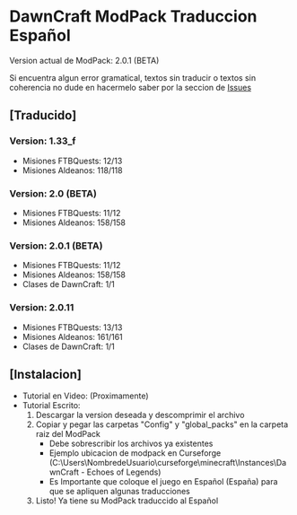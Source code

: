 # DawnCraft ModPack Traduccion Español

Version actual de ModPack: 2.0.1 (BETA)

Si encuentra algun error gramatical, textos sin traducir o textos sin coherencia no dude en hacermelo saber por la seccion de [Issues](https://github.com/Mexes-GM/DawnCraft-Traduccion-ES/issues)

## [Traducido]
### Version: 1.33_f
 - Misiones FTBQuests: 12/13
 - Misiones Aldeanos: 118/118
### Version: 2.0 (BETA)
 - Misiones FTBQuests: 11/12
 - Misiones Aldeanos: 158/158
### Version: 2.0.1 (BETA)
  - Misiones FTBQuests: 11/12
  - Misiones Aldeanos: 158/158
  - Clases de DawnCraft: 1/1
### Version: 2.0.11
  - Misiones FTBQuests: 13/13
  - Misiones Aldeanos: 161/161
  - Clases de DawnCraft: 1/1
## [Instalacion]
 - Tutorial en Video: (Proximamente)
 - Tutorial Escrito:
   1. Descargar la version deseada y descomprimir el archivo
   2. Copiar y pegar las carpetas "Config" y "global_packs" en la carpeta raiz del ModPack
      - Debe sobrescribir los archivos ya existentes
      - Ejemplo ubicacion de modpack en Curseforge (C:\Users\NombredeUsuario\curseforge\minecraft\Instances\DawnCraft - Echoes of Legends)
      - Es Importante que coloque el juego en Español (España) para que se apliquen algunas traducciones
   3. Listo! Ya tiene su ModPack traduccido al Español
